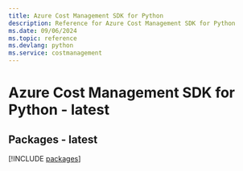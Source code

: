```yaml
---
title: Azure Cost Management SDK for Python
description: Reference for Azure Cost Management SDK for Python
ms.date: 09/06/2024
ms.topic: reference
ms.devlang: python
ms.service: costmanagement
---
```

# Azure Cost Management SDK for Python - latest
## Packages - latest
[!INCLUDE [packages](cost-management-index.md)]